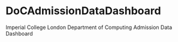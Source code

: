 # DoCAdmissionDataDashboard
Imperial College London Department of Computing Admission Data Dashboard
